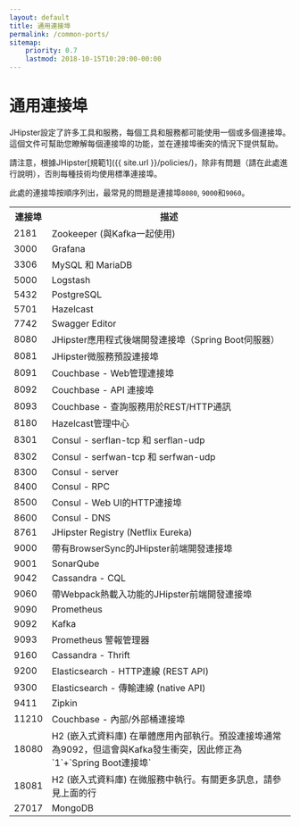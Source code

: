 ```yaml
---
layout: default
title: 通用連接埠
permalink: /common-ports/
sitemap:
    priority: 0.7
    lastmod: 2018-10-15T10:20:00-00:00
---
```


# <i class="fa fa-plug"></i> 通用連接埠

JHipster設定了許多工具和服務，每個工具和服務都可能使用一個或多個連接埠。這個文件可幫助您瞭解每個連接埠的功能，並在連接埠衝突的情況下提供幫助。

請注意，根據JHipster[規範1]({{ site.url }}/policies/)，除非有問題（請在此處進行說明），否則每種技術均使用標準連接埠。

此處的連接埠按順序列出，最常見的問題是連接埠`8080`, `9000`和`9060`。

<table class="table table-striped table-responsive">
  <tr>
    <th>連接埠</th>
    <th>描述</th>
  </tr>
  <tr>
    <td>2181</td>
    <td>Zookeeper (與Kafka一起使用)</td>
  </tr>
  <tr>
    <td>3000</td>
    <td>Grafana</td>
  </tr>
  <tr>
    <td>3306</td>
    <td>MySQL 和 MariaDB</td>
  </tr>
  <tr>
    <td>5000</td>
    <td>Logstash</td>
  </tr>
  <tr>
    <td>5432</td>
    <td>PostgreSQL</td>
  </tr>
  <tr>
    <td>5701</td>
    <td>Hazelcast</td>
  </tr>
  <tr>
    <td>7742</td>
    <td>Swagger Editor</td>
  </tr>
  <tr>
    <td>8080</td>
    <td>JHipster應用程式後端開發連接埠（Spring Boot伺服器）</td>
  </tr>
  <tr>
    <td>8081</td>
    <td>JHipster微服務預設連接埠</td>
  </tr>
  <tr>
    <td>8091</td>
    <td>Couchbase - Web管理連接埠</td>
  </tr>
  <tr>
    <td>8092</td>
    <td>Couchbase - API 連接埠</td>
  </tr>
  <tr>
    <td>8093</td>
    <td>Couchbase - 查詢服務用於REST/HTTP通訊</td>
  </tr>
  <tr>
    <td>8180</td>
    <td>Hazelcast管理中心</td>
  </tr>
  <tr>
    <td>8301</td>
    <td>Consul - serflan-tcp 和 serflan-udp</td>
  </tr>
  <tr>
    <td>8302</td>
    <td>Consul - serfwan-tcp 和 serfwan-udp</td>
  </tr>
  <tr>
    <td>8300</td>
    <td>Consul - server</td>
  </tr>
  <tr>
    <td>8400</td>
    <td>Consul - RPC</td>
  </tr>
  <tr>
    <td>8500</td>
    <td>Consul - Web UI的HTTP連接埠</td>
  </tr>
  <tr>
    <td>8600</td>
    <td>Consul - DNS</td>
  </tr>
  <tr>
    <td>8761</td>
    <td>JHipster Registry (Netflix Eureka)</td>
  </tr>
  <tr>
    <td>9000</td>
    <td>帶有BrowserSync的JHipster前端開發連接埠</td>
  </tr>
  <tr>
    <td>9001</td>
    <td>SonarQube</td>
  </tr>
  <tr>
    <td>9042</td>
    <td>Cassandra - CQL</td>
  </tr>
  <tr>
    <td>9060</td>
    <td>帶Webpack熱載入功能的JHipster前端開發連接埠</td>
  </tr>
  <tr>
    <td>9090</td>
    <td>Prometheus</td>
  </tr>
  <tr>
    <td>9092</td>
    <td>Kafka</td>
  </tr>
  <tr>
    <td>9093</td>
    <td>Prometheus 警報管理器</td>
  </tr>
  <tr>
    <td>9160</td>
    <td>Cassandra - Thrift</td>
  </tr>
  <tr>
    <td>9200</td>
    <td>Elasticsearch - HTTP連線 (REST API)</td>
  </tr>
  <tr>
    <td>9300</td>
    <td>Elasticsearch - 傳輸連線 (native API)</td>
  </tr>
  <tr>
    <td>9411</td>
    <td>Zipkin</td>
  </tr>
  <tr>
    <td>11210</td>
    <td>Couchbase - 內部/外部桶連接埠</td>
  </tr>
  <tr>
    <td>18080</td>
    <td>H2 (嵌入式資料庫) 在單體應用內部執行。預設連接埠通常為9092，但這會與Kafka發生衝突，因此修正為`1`+`Spring Boot連接埠`</td>
  </tr>
  <tr>
    <td>18081</td>
    <td>H2 (嵌入式資料庫) 在微服務中執行。有關更多訊息，請參見上面的行</td>
  </tr>
  <tr>
    <td>27017</td>
    <td>MongoDB</td>
  </tr>
</table>
